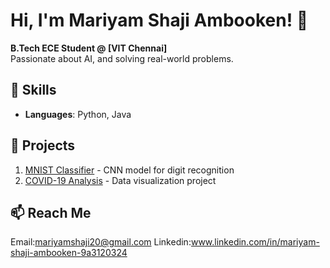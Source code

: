 # Hi, I'm Mariyam Shaji Ambooken! 👋
**B.Tech ECE Student @ [VIT Chennai]**  
Passionate about AI, and solving real-world problems.

## 🔧 Skills
- **Languages**: Python, Java

## 🚀 Projects
1. [MNIST Classifier](link) - CNN model for digit recognition  
2. [COVID-19 Analysis](link) - Data visualization project  

## 📫 Reach Me  
Email:mariyamshaji20@gmail.com
Linkedin:www.linkedin.com/in/mariyam-shaji-ambooken-9a3120324
